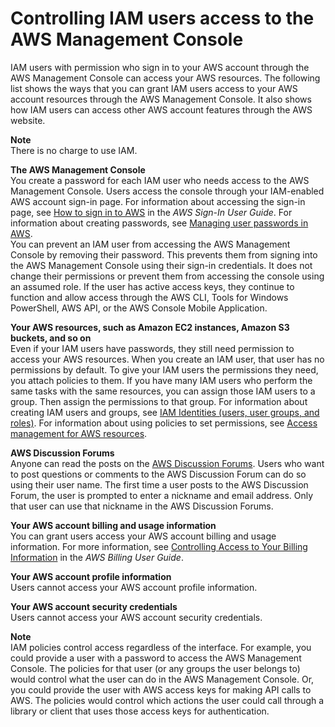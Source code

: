 # Controlling IAM users access to the AWS Management Console<a name="console_controlling-access"></a>

IAM users with permission who sign in to your AWS account through the AWS Management Console can access your AWS resources\. The following list shows the ways that you can grant IAM users access to your AWS account resources through the AWS Management Console\. It also shows how IAM users can access other AWS account features through the AWS website\.

**Note**  
There is no charge to use IAM\.

**The AWS Management Console**  
You create a password for each IAM user who needs access to the AWS Management Console\. Users access the console through your IAM\-enabled AWS account sign\-in page\. For information about accessing the sign\-in page, see [How to sign in to AWS](https://docs.aws.amazon.com/signin/latest/userguide/how-to-sign-in.html) in the *AWS Sign\-In User Guide*\. For information about creating passwords, see [Managing user passwords in AWS](id_credentials_passwords.md)\.  
You can prevent an IAM user from accessing the AWS Management Console by removing their password\. This prevents them from signing into the AWS Management Console using their sign\-in credentials\. It does not change their permissions or prevent them from accessing the console using an assumed role\. If the user has active access keys, they continue to function and allow access through the AWS CLI, Tools for Windows PowerShell, AWS API, or the AWS Console Mobile Application\.

**Your AWS resources, such as Amazon EC2 instances, Amazon S3 buckets, and so on**  
Even if your IAM users have passwords, they still need permission to access your AWS resources\. When you create an IAM user, that user has no permissions by default\. To give your IAM users the permissions they need, you attach policies to them\. If you have many IAM users who perform the same tasks with the same resources, you can assign those IAM users to a group\. Then assign the permissions to that group\. For information about creating IAM users and groups, see [IAM Identities \(users, user groups, and roles\)](id.md)\. For information about using policies to set permissions, see [Access management for AWS resources](access.md)\.

**AWS Discussion Forums**  
Anyone can read the posts on the [AWS Discussion Forums](https://forums.aws.amazon.com/)\. Users who want to post questions or comments to the AWS Discussion Forum can do so using their user name\. The first time a user posts to the AWS Discussion Forum, the user is prompted to enter a nickname and email address\. Only that user can use that nickname in the AWS Discussion Forums\. 

**Your AWS account billing and usage information**  
You can grant users access your AWS account billing and usage information\. For more information, see [ Controlling Access to Your Billing Information](https://docs.aws.amazon.com/awsaccountbilling/latest/aboutv2/control-access-billing.html) in the *AWS Billing User Guide*\. 

**Your AWS account profile information**  
Users cannot access your AWS account profile information\.

**Your AWS account security credentials**  
Users cannot access your AWS account security credentials\.

**Note**  
IAM policies control access regardless of the interface\. For example, you could provide a user with a password to access the AWS Management Console\. The policies for that user \(or any groups the user belongs to\) would control what the user can do in the AWS Management Console\. Or, you could provide the user with AWS access keys for making API calls to AWS\. The policies would control which actions the user could call through a library or client that uses those access keys for authentication\.